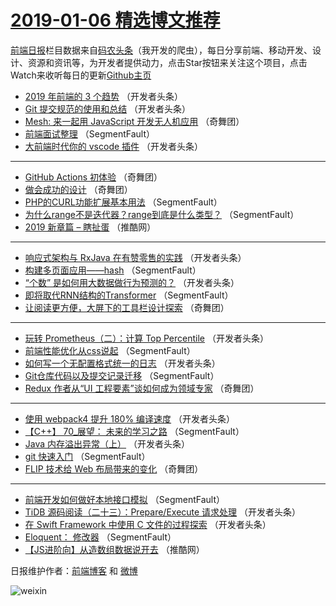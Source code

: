 # [2019-01-06 精选博文推荐](https://toutiao.qdkfweb.cn/date/2019/01/06)

[前端日报](https://qdkfweb.cn/c/news)栏目数据来自[码农头条](https://toutiao.qdkfweb.cn/)（我开发的爬虫），每日分享前端、移动开发、设计、资源和资讯等，为开发者提供动力，点击Star按钮来关注这个项目，点击Watch来收听每日的更新[Github主页](https://github.com/kujian/frontendDaily)
* [2019 年前端的 3 个趋势](https://toutiao.qdkfweb.cn/96817.html) （开发者头条）
* [Git 提交规范的使用和总结](https://toutiao.qdkfweb.cn/96822.html) （开发者头条）
* [Mesh: 来一起用 JavaScript 开发无人机应用](https://toutiao.qdkfweb.cn/96851.html) （奇舞团）
* [前端面试整理](https://toutiao.qdkfweb.cn/96812.html) （SegmentFault）
* [大前端时代你的 vscode 插件](https://toutiao.qdkfweb.cn/96815.html) （开发者头条）

***
* [GitHub Actions 初体验](https://toutiao.qdkfweb.cn/96854.html) （奇舞团）
* [做会成功的设计](https://toutiao.qdkfweb.cn/96855.html) （奇舞团）
* [PHP的CURL功能扩展基本用法](https://toutiao.qdkfweb.cn/96806.html) （SegmentFault）
* [为什么range不是迭代器？range到底是什么类型？](https://toutiao.qdkfweb.cn/96808.html) （SegmentFault）
* [2019 新章篇 &#8211; 瞎扯蛋](https://toutiao.qdkfweb.cn/96847.html) （推酷网）

***
* [响应式架构与 RxJava 在有赞零售的实践](https://toutiao.qdkfweb.cn/96819.html) （开发者头条）
* [构建多页面应用——hash](https://toutiao.qdkfweb.cn/96798.html) （SegmentFault）
* [“个数” 是如何用大数据做行为预测的？](https://toutiao.qdkfweb.cn/96830.html) （开发者头条）
* [即将取代RNN结构的Transformer](https://toutiao.qdkfweb.cn/96809.html) （SegmentFault）
* [让阅读更方便，大屏下的工具栏设计探索](https://toutiao.qdkfweb.cn/96848.html) （奇舞团）

***
* [玩转 Prometheus（二）：计算 Top Percentile](https://toutiao.qdkfweb.cn/96820.html) （开发者头条）
* [前端性能优化从css说起](https://toutiao.qdkfweb.cn/96799.html) （SegmentFault）
* [如何写一个无配置格式统一的日志](https://toutiao.qdkfweb.cn/96831.html) （开发者头条）
* [Git仓库代码以及提交记录迁移](https://toutiao.qdkfweb.cn/96810.html) （SegmentFault）
* [Redux 作者从“UI 工程要素”谈如何成为领域专家](https://toutiao.qdkfweb.cn/96849.html) （奇舞团）

***
* [使用 webpack4 提升 180% 编译速度](https://toutiao.qdkfweb.cn/96821.html) （开发者头条）
* [【C++】 70_展望： 未来的学习之路](https://toutiao.qdkfweb.cn/96800.html) （SegmentFault）
* [Java 内存溢出异常（上）](https://toutiao.qdkfweb.cn/96832.html) （开发者头条）
* [git 快速入门](https://toutiao.qdkfweb.cn/96811.html) （SegmentFault）
* [FLIP 技术给 Web 布局带来的变化](https://toutiao.qdkfweb.cn/96850.html) （奇舞团）

***
* [前端开发如何做好本地接口模拟](https://toutiao.qdkfweb.cn/96801.html) （SegmentFault）
* [TiDB 源码阅读（二十三）：Prepare/Execute 请求处理](https://toutiao.qdkfweb.cn/96833.html) （开发者头条）
* [在 Swift Framework 中使用 C 文件的过程探索](https://toutiao.qdkfweb.cn/96823.html) （开发者头条）
* [Eloquent： 修改器](https://toutiao.qdkfweb.cn/96802.html) （SegmentFault）
* [【JS进阶向】从造数组数据说开去](https://toutiao.qdkfweb.cn/96839.html) （推酷网）

日报维护作者：[前端博客](https://qdkfweb.cn/) 和 [微博](https://qdkfweb.cn/go/weibo)

![weixin](https://user-images.githubusercontent.com/3055447/38468989-651132ac-3b80-11e8-8e6b-15122322a9d7.png)